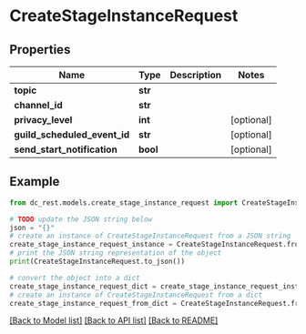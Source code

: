 # CreateStageInstanceRequest


## Properties

Name | Type | Description | Notes
------------ | ------------- | ------------- | -------------
**topic** | **str** |  | 
**channel_id** | **str** |  | 
**privacy_level** | **int** |  | [optional] 
**guild_scheduled_event_id** | **str** |  | [optional] 
**send_start_notification** | **bool** |  | [optional] 

## Example

```python
from dc_rest.models.create_stage_instance_request import CreateStageInstanceRequest

# TODO update the JSON string below
json = "{}"
# create an instance of CreateStageInstanceRequest from a JSON string
create_stage_instance_request_instance = CreateStageInstanceRequest.from_json(json)
# print the JSON string representation of the object
print(CreateStageInstanceRequest.to_json())

# convert the object into a dict
create_stage_instance_request_dict = create_stage_instance_request_instance.to_dict()
# create an instance of CreateStageInstanceRequest from a dict
create_stage_instance_request_from_dict = CreateStageInstanceRequest.from_dict(create_stage_instance_request_dict)
```
[[Back to Model list]](../README.md#documentation-for-models) [[Back to API list]](../README.md#documentation-for-api-endpoints) [[Back to README]](../README.md)


